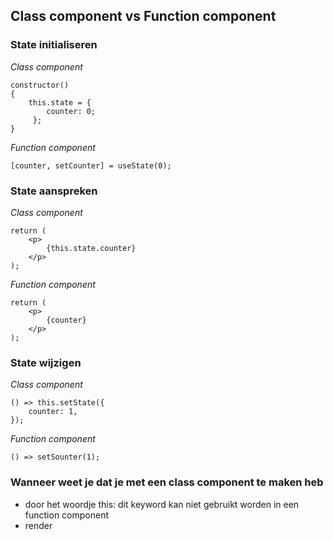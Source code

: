 ## Class component vs Function component

### State initialiseren
<i>Class component</i>

    constructor()
    {
        this.state = {
            counter: 0;
         };
    }

<i>Function component</i>

    [counter, setCounter] = useState(0);

### State aanspreken
<i>Class component</i>

    return (
        <p>
            {this.state.counter}
        </p>
    );

<i>Function component</i>

    return (
        <p>
            {counter}
        </p>
    );

### State wijzigen
<i>Class component</i>

    () => this.setState({
        counter: 1,
    });

<i>Function component</i>

    () => setSounter(1);

### Wanneer weet je dat je met een class component te maken heb
- door het woordje this: dit keyword kan niet gebruikt worden in een function component
- render